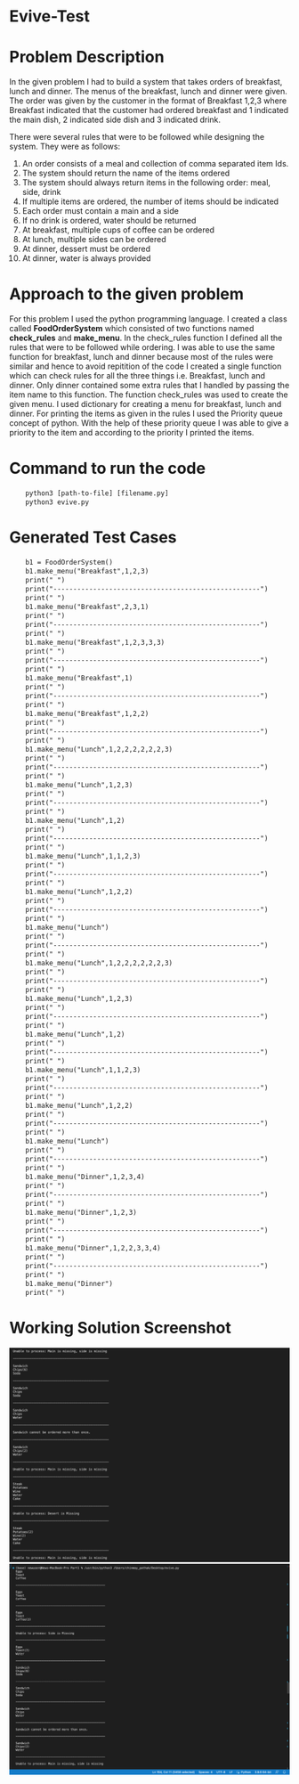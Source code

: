 # Evive-Test

# Problem Description
In the given problem I had to build a system that takes orders of breakfast, lunch and dinner. The menus of the breakfast, lunch and dinner were given.
The order was given by the customer in the format of Breakfast 1,2,3 where Breakfast indicated that the customer had ordered breakfast and 1 indicated the main dish, 2 indicated side dish and 3 indicated drink.

There were several rules that were to be followed while designing the system. They were as follows:
1. An order consists of a meal and collection of comma separated item Ids.
2. The system should return the name of the items ordered
3. The system should always return items in the following order: meal, side, drink
4. If multiple items are ordered, the number of items should be indicated
5. Each order must contain a main and a side
6. If no drink is ordered, water should be returned
7. At breakfast, multiple cups of coffee can be ordered
8. At lunch, multiple sides can be ordered
9. At dinner, dessert must be ordered
10. At dinner, water is always provided


# Approach to the given problem
For this problem I used the python programming language. I created a class called **FoodOrderSystem** which consisted of two functions named **check_rules** and **make_menu**. In the check_rules function I defined all the rules that were to be followed while ordering. I was able to use the same function for breakfast, lunch and dinner because most of the rules were similar and hence to avoid repitition of the code I created a single function which can check rules for all the three things i.e. Breakfast, lunch and dinner. Only dinner contained some extra rules that I handled by passing the item name to this function. The function check_rules was used to create the given menu. I used dictionary for creating a menu for breakfast, lunch and dinner. For printing the items as given in the rules I used the Priority queue concept of python. With the help of these priority queue I was able to give a priority to the item and according to the priority I printed the items. 

# Command to run the code

        python3 [path-to-file] [filename.py]
        python3 evive.py

# Generated Test Cases
        b1 = FoodOrderSystem()
        b1.make_menu("Breakfast",1,2,3)
        print(" ")
        print("----------------------------------------------------")
        print(" ")
        b1.make_menu("Breakfast",2,3,1)
        print(" ")
        print("----------------------------------------------------")
        print(" ")
        b1.make_menu("Breakfast",1,2,3,3,3)
        print(" ")
        print("----------------------------------------------------")
        print(" ")
        b1.make_menu("Breakfast",1)
        print(" ")
        print("----------------------------------------------------")
        print(" ")
        b1.make_menu("Breakfast",1,2,2)
        print(" ")
        print("----------------------------------------------------")
        print(" ")
        b1.make_menu("Lunch",1,2,2,2,2,2,2,3)
        print(" ")
        print("----------------------------------------------------")
        print(" ")
        b1.make_menu("Lunch",1,2,3)
        print(" ")
        print("----------------------------------------------------")
        print(" ")
        b1.make_menu("Lunch",1,2)
        print(" ")
        print("----------------------------------------------------")
        print(" ")
        b1.make_menu("Lunch",1,1,2,3)
        print(" ")
        print("----------------------------------------------------")
        print(" ")
        b1.make_menu("Lunch",1,2,2)
        print(" ")
        print("----------------------------------------------------")
        print(" ")
        b1.make_menu("Lunch")
        print(" ")
        print("----------------------------------------------------")
        print(" ")
        b1.make_menu("Lunch",1,2,2,2,2,2,2,3)
        print(" ")
        print("----------------------------------------------------")
        print(" ")
        b1.make_menu("Lunch",1,2,3)
        print(" ")
        print("----------------------------------------------------")
        print(" ")
        b1.make_menu("Lunch",1,2)
        print(" ")
        print("----------------------------------------------------")
        print(" ")
        b1.make_menu("Lunch",1,1,2,3)
        print(" ")
        print("----------------------------------------------------")
        print(" ")
        b1.make_menu("Lunch",1,2,2)
        print(" ")
        print("----------------------------------------------------")
        print(" ")
        b1.make_menu("Lunch")
        print(" ")
        print("----------------------------------------------------")
        print(" ")
        b1.make_menu("Dinner",1,2,3,4)
        print(" ")
        print("----------------------------------------------------")
        print(" ")
        b1.make_menu("Dinner",1,2,3)
        print(" ")
        print("----------------------------------------------------")
        print(" ")
        b1.make_menu("Dinner",1,2,2,3,3,4)
        print(" ")
        print("----------------------------------------------------")
        print(" ")
        b1.make_menu("Dinner")
        print(" ")

# Working Solution Screenshot

![Screenshot](S-1.png)
![Screenshot](S-2.png)

